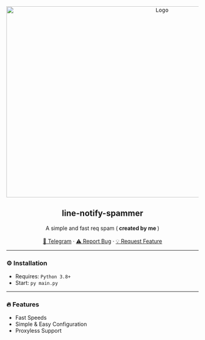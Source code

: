 <div align="center">
  <kbd>
  <a href="https://github.com/NiceDayZc/line-notify">
    <img src="https://media.discordapp.net/attachments/1051321529247477862/1053243380710264862/320374858_514845340419657_1823042787676660373_n.jpg" alt="Logo" width="800" height="500">
  </a>
  </kbd>
  
  <h2 align="center">line-notify-spammer</h2>

  <p align="center">
    A simple and fast req spam (<b> created by me </b>)
    <br />
    <br />
    <a href="https://t.me/NicedayzXcs">🌌 Telegram</a>
    ·
    <a href="https://github.com/NiceDayZc/line-notify/issues">⚠️ Report Bug</a>
    ·
    <a href="https://github.com/NiceDayZc/line-notify/issues">💡 Request Feature</a>
  </p>
</div>

---------------------------------------

### ⚙️ Installation
* Requires: `Python 3.8+`
* Start: `py main.py`

---------------------------------------

### 🔥 Features
* Fast Speeds
* Simple & Easy Configuration
* Proxyless Support

